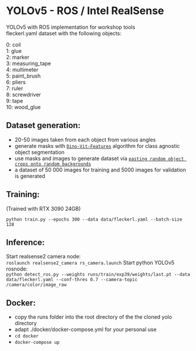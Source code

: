 # YOLOv5 - ROS / Intel RealSense
YOLOv5 with ROS implementation for workshop tools  
fleckerl.yaml dataset with the following objects:  

0: coil  
1: glue  
2: marker  
3: measuring_tape  
4: multimeter  
5: paint_brush  
6: pliers  
7: ruler  
8: screwdriver  
9: tape  
10: wood_glue  

## Dataset generation:
- 20-50 images taken from each object from various angles
- generate masks with [`Dino-Vit-Features`](https://github.com/ShirAmir/dino-vit-features) algorithm for class agnostic object segmentation  
- use masks and images to generate dataset via [`pasting random object crops onto random backgrounds`](https://medium.com/@alexppppp/how-to-create-synthetic-dataset-for-computer-vision-object-detection-fd8ab2fa5249) 
- a dataset of 50 000 images for training and 5000 images for validation is generated

## Training:
(Trained with RTX 3090 24GB)  

`python train.py --epochs 300 --data data/fleckerl.yaml --batch-size 128`

## Inference:
Start realsense2 camera node:  
`roslaunch realsense2_camera rs_camera.launch`
Start python YOLOv5 rosnode:  
`python detect_ros.py --weights runs/train/exp39/weights/last.pt --data data/fleckerl.yaml --conf-thres 0.7 --camera-topic /camera/color/image_raw`

## Docker:
- copy the runs folder into the root directory of the the cloned yolo directory  
- adapt ./docker/docker-compose.yml for your personal use
- `cd docker`
- `docker-compose up`